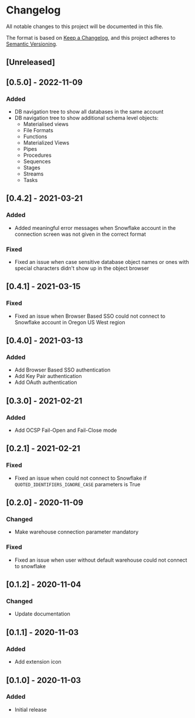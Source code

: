 # Changelog

All notable changes to this project will be documented in this file.

The format is based on [Keep a Changelog](https://keepachangelog.com/en/1.0.0/),
and this project adheres to [Semantic Versioning](https://semver.org/spec/v2.0.0.html).

## [Unreleased]

## [0.5.0] - 2022-11-09

### Added
- DB navigation tree to show all databases in the same account
- DB navigation tree to show additional schema level objects:
    * Materialised views
    * File Formats
    * Functions
    * Materialized Views
    * Pipes
    * Procedures
    * Sequences
    * Stages
    * Streams
    * Tasks

## [0.4.2] - 2021-03-21

### Added
- Added meaningful error messages when Snowflake account in the connection screen was not given in the correct format

### Fixed
- Fixed an issue when case sensitive database object names or ones with special characters didn't show up in the object browser

## [0.4.1] - 2021-03-15

### Fixed
- Fixed an issue when Browser Based SSO could not connect to Snowflake account in Oregon US West region

## [0.4.0] - 2021-03-13

### Added
- Add Browser Based SSO authentication
- Add Key Pair authentication
- Add OAuth authentication

## [0.3.0] - 2021-02-21

### Added
- Add OCSP Fail-Open and Fail-Close mode

## [0.2.1] - 2021-02-21

### Fixed
- Fixed an issue when could not connect to Snowflake if `QUOTED_IDENTIFIERS_IGNORE_CASE` parameters is True

## [0.2.0] - 2020-11-09

### Changed
- Make warehouse connection parameter mandatory

### Fixed
- Fixed an issue when user without default warehouse could not connect to snowflake

## [0.1.2] - 2020-11-04

### Changed
- Update documentation

## [0.1.1] - 2020-11-03

### Added
- Add extension icon

## [0.1.0] - 2020-11-03

### Added
- Initial release
